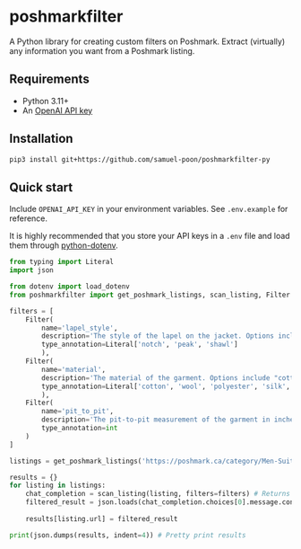 # poshmarkfilter

A Python library for creating custom filters on Poshmark. Extract (virtually) any information you want from a Poshmark listing.

## Requirements
* Python 3.11+
* An [OpenAI API key](https://openai.com/api/)

## Installation
```bash
pip3 install git+https://github.com/samuel-poon/poshmarkfilter-py
```

## Quick start
Include `OPENAI_API_KEY` in your environment variables. See `.env.example` for reference.

It is highly recommended that you store your API keys in a `.env` file and load them through [python-dotenv](https://pypi.org/project/python-dotenv/).

```python
from typing import Literal
import json

from dotenv import load_dotenv
from poshmarkfilter import get_poshmark_listings, scan_listing, Filter

filters = [
    Filter(
        name='lapel_style',
        description='The style of the lapel on the jacket. Options include "notch", "peak", and "shawl".',
        type_annotation=Literal['notch', 'peak', 'shawl']
        ),
    Filter(
        name='material',
        description='The material of the garment. Options include "cotton", "wool", "polyester", "silk", and "other".',
        type_annotation=Literal['cotton', 'wool', 'polyester', 'silk', 'other']
        ),
    Filter(
        name='pit_to_pit',
        description='The pit-to-pit measurement of the garment in inches, rounded to the nearest integer. Prioritize the measurement in the description over the images. If it is not provided, return 0.',
        type_annotation=int
    )
]

listings = get_poshmark_listings('https://poshmark.ca/category/Men-Suits_&_Blazers-Sport_Coats_&_Blazers?size%5B%5D=40R', count=10)

results = {}
for listing in listings:
    chat_completion = scan_listing(listing, filters=filters) # Returns a ParsedChatCompletion object
    filtered_result = json.loads(chat_completion.choices[0].message.content)
    
    results[listing.url] = filtered_result

print(json.dumps(results, indent=4)) # Pretty print results
```